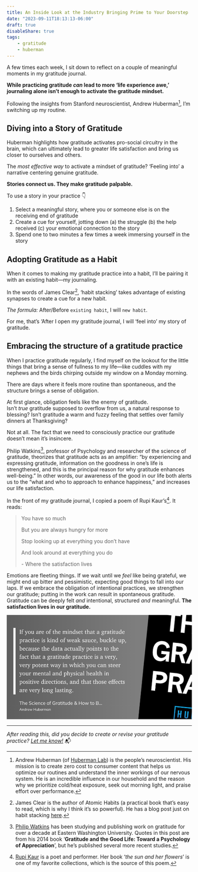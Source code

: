 ```yaml
---
title: An Inside Look at the Industry Bringing Prime to Your Doorstep
date: "2023-09-11T18:13:13-06:00"
draft: true
disableShare: true
tags:
    - gratitude
    - huberman
---
```


A few times each week, I sit down to reflect on a couple of meaningful moments in my gratitude journal.

**While practicing gratitude *can* lead to more ‘life experience awe,’ journaling alone isn’t enough to activate the gratitude mindset.**

Following the insights from Stanford neuroscientist, Andrew Huberman[^1], I’m switching up my routine.

## Diving into a Story of Gratitude

Huberman highlights how gratitude activates pro-social circuitry in the brain, which can ultimately lead to greater life satisfaction and bring us closer to ourselves and others.

The *most effective way* to activate a mindset of gratitude? ‘Feeling into’ a narrative centering genuine gratitude.

**Stories connect us. They make gratitude palpable.** 

To use a story in your practice 👇 

1. Select a meaningful story, where you or someone else is on the receiving end of gratitude
2. Create a cue for yourself, jotting down (a) the struggle (b) the help received (c) your emotional connection to the story
3. Spend one to two minutes a few times a week immersing yourself in the story

## Adopting Gratitude as a Habit

When it comes to making my gratitude practice into a habit, I’ll be pairing it with an existing habit—my journaling. 

In the words of James Clear[^2], ‘habit stacking’ takes advantage of existing synapses to create a cue for a new habit.

*The formula:* After/Before `existing habit`, I will `new habit`.

For me, that’s ‘After I open my gratitude journal, I will ‘feel into’ my story of gratitude.

## Embracing the structure of a gratitude practice

When I practice gratitude regularly, I find myself on the lookout for the little things that bring a sense of fullness to my life—like cuddles with my nephews and the birds chirping outside my window on a Monday morning.

There are days where it feels more routine than spontaneous, and the structure brings a sense of obligation.

At first glance, obligation feels like the enemy of gratitude. Isn’t *true* gratitude supposed to overflow from us, a natural response to blessing? Isn’t gratitude a warm and fuzzy feeling that settles over family dinners at Thanksgiving?

Not at all. The fact that we need to consciously practice our gratitude doesn’t mean it’s insincere. 

Philip Watkins[^3], professor of Psychology and researcher of the science of gratitude, theorizes that gratitude acts as an amplifier: “by experiencing and expressing gratitude, information on the goodness in one’s life is strengthened, and this is the principal reason for why gratitude enhances well-being.” In other words, our awareness of the good in our life both alerts us to the “what and who to approach to enhance happiness,” and increases our life satisfaction.

In the front of my gratitude journal, I copied a poem of Rupi Kaur’s[^4]. It reads:

>You have so much
>
>But you are always hungry for more
>
>Stop looking up at everything you don’t have
>
>And look around at everything you do
>
>\- Where the satisfaction lives

Emotions are fleeting things. If we wait until we *feel* like being grateful, we might end up bitter and pessimistic, expecting good things to fall into our laps. If we embrace the obligation of intentional practices, we strengthen our gratitude; putting in the work can result in spontaneous gratitude. Gratitude can be deeply felt *and* intentional, structured *and* meaningful. **The satisfaction lives in our gratitude.**


![The Science of Gratitude & How to Build a Gratitude Practice _ Huberman Lab Podcast #47.png](1.png)

---
*After reading this, did you decide to create or revise your gratitude practice?*
*[Let me know!](https://twitter.com/messages/compose?recipient_id=2381079666)* 📬



[^1]: Andrew Huberman (of [Huberman Lab](https://hubermanlab.com/)) is the people’s neuroscientist. His mission is to create zero cost to consumer content that helps us optimize our routines and understand the inner workings of our nervous system. He is an incredible influence in our household and the reason why we prioritize cold/heat exposure, seek out morning light, and praise effort over performance. 
[^2]: James Clear is the author of Atomic Habits (a practical book that’s easy to read, which is why I think it’s so powerful). He has a blog post just on habit stacking [here](https://jamesclear.com/habit-stacking).
[^3]: [Philip Watkins](https://www.researchgate.net/profile/Philip-Watkins) has been studying and publishing work on gratitude for over a decade at Eastern Washington University. Quotes in this post are from his 2014 book ‘**Gratitude and the Good Life: Toward a Psychology of Appreciation**’, but he’s published several more recent studies.
[^4]: [Rupi Kaur](https://rupikaur.com/pages/about-me) is a poet and performer. Her book ‘*the sun and her flowers*’ is one of my favorite collections, which is the source of this poem.